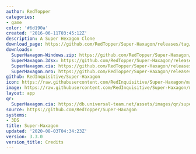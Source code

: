 ```yaml
---
author: RedTopper
categories:
- game
color: '#6d190a'
created: '2016-06-11T03:45:12Z'
description: A Super Hexagon Clone
download_page: https://github.com/RedTopper/Super-Haxagon/releases/tag/3.3.0
downloads:
  SuperHaxagon-Windows.zip: https://github.com/RedTopper/Super-Haxagon/releases/download/3.3.0/SuperHaxagon-Windows.zip
  SuperHaxagon.3dsx: https://github.com/RedTopper/Super-Haxagon/releases/download/3.3.0/SuperHaxagon.3dsx
  SuperHaxagon.cia: https://github.com/RedTopper/Super-Haxagon/releases/download/3.3.0/SuperHaxagon.cia
  SuperHaxagon.nro: https://github.com/RedTopper/Super-Haxagon/releases/download/3.3.0/SuperHaxagon.nro
github: RedInquisitive/Super-Haxagon
icon: https://raw.githubusercontent.com/RedInquisitive/Super-Haxagon/master/media/icon-3ds.png
image: https://raw.githubusercontent.com/RedInquisitive/Super-Haxagon/master/media/banner.png
layout: app
qr:
  SuperHaxagon.cia: https://db.universal-team.net/assets/images/qr/superhaxagon.cia.png
source: https://github.com/RedTopper/Super-Haxagon
systems:
- 3DS
title: Super-Haxagon
updated: '2020-08-03T04:34:23Z'
version: 3.3.0
version_title: Credits
---
```

